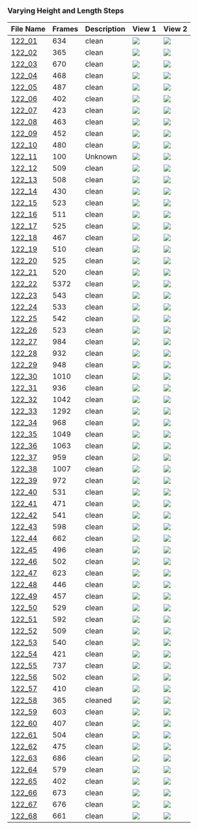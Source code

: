 ### Varying Height and Length Steps
|File Name|Frames|Description|View 1|View 2|
|-|-|-|-|-|
|[122_01](https://github.com/Shriinivas/cmubvh/raw/main/Sequence-113-128/122/Data/122_01.zip)|634|clean|<img src="https://github.com/Shriinivas/cmubvhgifs/blob/main/Sequence-113-128/122/122_01_0.gif"/>|<img src="https://github.com/Shriinivas/cmubvhgifs/blob/main/Sequence-113-128/122/122_01_1.gif"/>|
|[122_02](https://github.com/Shriinivas/cmubvh/raw/main/Sequence-113-128/122/Data/122_02.zip)|365|clean|<img src="https://github.com/Shriinivas/cmubvhgifs/blob/main/Sequence-113-128/122/122_02_0.gif"/>|<img src="https://github.com/Shriinivas/cmubvhgifs/blob/main/Sequence-113-128/122/122_02_1.gif"/>|
|[122_03](https://github.com/Shriinivas/cmubvh/raw/main/Sequence-113-128/122/Data/122_03.zip)|670|clean|<img src="https://github.com/Shriinivas/cmubvhgifs/blob/main/Sequence-113-128/122/122_03_0.gif"/>|<img src="https://github.com/Shriinivas/cmubvhgifs/blob/main/Sequence-113-128/122/122_03_1.gif"/>|
|[122_04](https://github.com/Shriinivas/cmubvh/raw/main/Sequence-113-128/122/Data/122_04.zip)|468|clean|<img src="https://github.com/Shriinivas/cmubvhgifs/blob/main/Sequence-113-128/122/122_04_0.gif"/>|<img src="https://github.com/Shriinivas/cmubvhgifs/blob/main/Sequence-113-128/122/122_04_1.gif"/>|
|[122_05](https://github.com/Shriinivas/cmubvh/raw/main/Sequence-113-128/122/Data/122_05.zip)|487|clean|<img src="https://github.com/Shriinivas/cmubvhgifs/blob/main/Sequence-113-128/122/122_05_0.gif"/>|<img src="https://github.com/Shriinivas/cmubvhgifs/blob/main/Sequence-113-128/122/122_05_1.gif"/>|
|[122_06](https://github.com/Shriinivas/cmubvh/raw/main/Sequence-113-128/122/Data/122_06.zip)|402|clean|<img src="https://github.com/Shriinivas/cmubvhgifs/blob/main/Sequence-113-128/122/122_06_0.gif"/>|<img src="https://github.com/Shriinivas/cmubvhgifs/blob/main/Sequence-113-128/122/122_06_1.gif"/>|
|[122_07](https://github.com/Shriinivas/cmubvh/raw/main/Sequence-113-128/122/Data/122_07.zip)|423|clean|<img src="https://github.com/Shriinivas/cmubvhgifs/blob/main/Sequence-113-128/122/122_07_0.gif"/>|<img src="https://github.com/Shriinivas/cmubvhgifs/blob/main/Sequence-113-128/122/122_07_1.gif"/>|
|[122_08](https://github.com/Shriinivas/cmubvh/raw/main/Sequence-113-128/122/Data/122_08.zip)|463|clean|<img src="https://github.com/Shriinivas/cmubvhgifs/blob/main/Sequence-113-128/122/122_08_0.gif"/>|<img src="https://github.com/Shriinivas/cmubvhgifs/blob/main/Sequence-113-128/122/122_08_1.gif"/>|
|[122_09](https://github.com/Shriinivas/cmubvh/raw/main/Sequence-113-128/122/Data/122_09.zip)|452|clean|<img src="https://github.com/Shriinivas/cmubvhgifs/blob/main/Sequence-113-128/122/122_09_0.gif"/>|<img src="https://github.com/Shriinivas/cmubvhgifs/blob/main/Sequence-113-128/122/122_09_1.gif"/>|
|[122_10](https://github.com/Shriinivas/cmubvh/raw/main/Sequence-113-128/122/Data/122_10.zip)|480|clean|<img src="https://github.com/Shriinivas/cmubvhgifs/blob/main/Sequence-113-128/122/122_10_0.gif"/>|<img src="https://github.com/Shriinivas/cmubvhgifs/blob/main/Sequence-113-128/122/122_10_1.gif"/>|
|[122_11](https://github.com/Shriinivas/cmubvh/raw/main/Sequence-113-128/122/Data/122_11.zip)|100|Unknown|<img src="https://github.com/Shriinivas/cmubvhgifs/blob/main/Sequence-113-128/122/122_11_0.gif"/>|<img src="https://github.com/Shriinivas/cmubvhgifs/blob/main/Sequence-113-128/122/122_11_1.gif"/>|
|[122_12](https://github.com/Shriinivas/cmubvh/raw/main/Sequence-113-128/122/Data/122_12.zip)|509|clean|<img src="https://github.com/Shriinivas/cmubvhgifs/blob/main/Sequence-113-128/122/122_12_0.gif"/>|<img src="https://github.com/Shriinivas/cmubvhgifs/blob/main/Sequence-113-128/122/122_12_1.gif"/>|
|[122_13](https://github.com/Shriinivas/cmubvh/raw/main/Sequence-113-128/122/Data/122_13.zip)|508|clean|<img src="https://github.com/Shriinivas/cmubvhgifs/blob/main/Sequence-113-128/122/122_13_0.gif"/>|<img src="https://github.com/Shriinivas/cmubvhgifs/blob/main/Sequence-113-128/122/122_13_1.gif"/>|
|[122_14](https://github.com/Shriinivas/cmubvh/raw/main/Sequence-113-128/122/Data/122_14.zip)|430|clean|<img src="https://github.com/Shriinivas/cmubvhgifs/blob/main/Sequence-113-128/122/122_14_0.gif"/>|<img src="https://github.com/Shriinivas/cmubvhgifs/blob/main/Sequence-113-128/122/122_14_1.gif"/>|
|[122_15](https://github.com/Shriinivas/cmubvh/raw/main/Sequence-113-128/122/Data/122_15.zip)|523|clean|<img src="https://github.com/Shriinivas/cmubvhgifs/blob/main/Sequence-113-128/122/122_15_0.gif"/>|<img src="https://github.com/Shriinivas/cmubvhgifs/blob/main/Sequence-113-128/122/122_15_1.gif"/>|
|[122_16](https://github.com/Shriinivas/cmubvh/raw/main/Sequence-113-128/122/Data/122_16.zip)|511|clean|<img src="https://github.com/Shriinivas/cmubvhgifs/blob/main/Sequence-113-128/122/122_16_0.gif"/>|<img src="https://github.com/Shriinivas/cmubvhgifs/blob/main/Sequence-113-128/122/122_16_1.gif"/>|
|[122_17](https://github.com/Shriinivas/cmubvh/raw/main/Sequence-113-128/122/Data/122_17.zip)|525|clean|<img src="https://github.com/Shriinivas/cmubvhgifs/blob/main/Sequence-113-128/122/122_17_0.gif"/>|<img src="https://github.com/Shriinivas/cmubvhgifs/blob/main/Sequence-113-128/122/122_17_1.gif"/>|
|[122_18](https://github.com/Shriinivas/cmubvh/raw/main/Sequence-113-128/122/Data/122_18.zip)|467|clean|<img src="https://github.com/Shriinivas/cmubvhgifs/blob/main/Sequence-113-128/122/122_18_0.gif"/>|<img src="https://github.com/Shriinivas/cmubvhgifs/blob/main/Sequence-113-128/122/122_18_1.gif"/>|
|[122_19](https://github.com/Shriinivas/cmubvh/raw/main/Sequence-113-128/122/Data/122_19.zip)|510|clean|<img src="https://github.com/Shriinivas/cmubvhgifs/blob/main/Sequence-113-128/122/122_19_0.gif"/>|<img src="https://github.com/Shriinivas/cmubvhgifs/blob/main/Sequence-113-128/122/122_19_1.gif"/>|
|[122_20](https://github.com/Shriinivas/cmubvh/raw/main/Sequence-113-128/122/Data/122_20.zip)|525|clean|<img src="https://github.com/Shriinivas/cmubvhgifs/blob/main/Sequence-113-128/122/122_20_0.gif"/>|<img src="https://github.com/Shriinivas/cmubvhgifs/blob/main/Sequence-113-128/122/122_20_1.gif"/>|
|[122_21](https://github.com/Shriinivas/cmubvh/raw/main/Sequence-113-128/122/Data/122_21.zip)|520|clean|<img src="https://github.com/Shriinivas/cmubvhgifs/blob/main/Sequence-113-128/122/122_21_0.gif"/>|<img src="https://github.com/Shriinivas/cmubvhgifs/blob/main/Sequence-113-128/122/122_21_1.gif"/>|
|[122_22](https://github.com/Shriinivas/cmubvh/raw/main/Sequence-113-128/122/Data/122_22.zip)|5372|clean|<img src="https://github.com/Shriinivas/cmubvhgifs/blob/main/Sequence-113-128/122/122_22_0.gif"/>|<img src="https://github.com/Shriinivas/cmubvhgifs/blob/main/Sequence-113-128/122/122_22_1.gif"/>|
|[122_23](https://github.com/Shriinivas/cmubvh/raw/main/Sequence-113-128/122/Data/122_23.zip)|543|clean|<img src="https://github.com/Shriinivas/cmubvhgifs/blob/main/Sequence-113-128/122/122_23_0.gif"/>|<img src="https://github.com/Shriinivas/cmubvhgifs/blob/main/Sequence-113-128/122/122_23_1.gif"/>|
|[122_24](https://github.com/Shriinivas/cmubvh/raw/main/Sequence-113-128/122/Data/122_24.zip)|533|clean|<img src="https://github.com/Shriinivas/cmubvhgifs/blob/main/Sequence-113-128/122/122_24_0.gif"/>|<img src="https://github.com/Shriinivas/cmubvhgifs/blob/main/Sequence-113-128/122/122_24_1.gif"/>|
|[122_25](https://github.com/Shriinivas/cmubvh/raw/main/Sequence-113-128/122/Data/122_25.zip)|542|clean|<img src="https://github.com/Shriinivas/cmubvhgifs/blob/main/Sequence-113-128/122/122_25_0.gif"/>|<img src="https://github.com/Shriinivas/cmubvhgifs/blob/main/Sequence-113-128/122/122_25_1.gif"/>|
|[122_26](https://github.com/Shriinivas/cmubvh/raw/main/Sequence-113-128/122/Data/122_26.zip)|523|clean|<img src="https://github.com/Shriinivas/cmubvhgifs/blob/main/Sequence-113-128/122/122_26_0.gif"/>|<img src="https://github.com/Shriinivas/cmubvhgifs/blob/main/Sequence-113-128/122/122_26_1.gif"/>|
|[122_27](https://github.com/Shriinivas/cmubvh/raw/main/Sequence-113-128/122/Data/122_27.zip)|984|clean|<img src="https://github.com/Shriinivas/cmubvhgifs/blob/main/Sequence-113-128/122/122_27_0.gif"/>|<img src="https://github.com/Shriinivas/cmubvhgifs/blob/main/Sequence-113-128/122/122_27_1.gif"/>|
|[122_28](https://github.com/Shriinivas/cmubvh/raw/main/Sequence-113-128/122/Data/122_28.zip)|932|clean|<img src="https://github.com/Shriinivas/cmubvhgifs/blob/main/Sequence-113-128/122/122_28_0.gif"/>|<img src="https://github.com/Shriinivas/cmubvhgifs/blob/main/Sequence-113-128/122/122_28_1.gif"/>|
|[122_29](https://github.com/Shriinivas/cmubvh/raw/main/Sequence-113-128/122/Data/122_29.zip)|948|clean|<img src="https://github.com/Shriinivas/cmubvhgifs/blob/main/Sequence-113-128/122/122_29_0.gif"/>|<img src="https://github.com/Shriinivas/cmubvhgifs/blob/main/Sequence-113-128/122/122_29_1.gif"/>|
|[122_30](https://github.com/Shriinivas/cmubvh/raw/main/Sequence-113-128/122/Data/122_30.zip)|1010|clean|<img src="https://github.com/Shriinivas/cmubvhgifs/blob/main/Sequence-113-128/122/122_30_0.gif"/>|<img src="https://github.com/Shriinivas/cmubvhgifs/blob/main/Sequence-113-128/122/122_30_1.gif"/>|
|[122_31](https://github.com/Shriinivas/cmubvh/raw/main/Sequence-113-128/122/Data/122_31.zip)|936|clean|<img src="https://github.com/Shriinivas/cmubvhgifs/blob/main/Sequence-113-128/122/122_31_0.gif"/>|<img src="https://github.com/Shriinivas/cmubvhgifs/blob/main/Sequence-113-128/122/122_31_1.gif"/>|
|[122_32](https://github.com/Shriinivas/cmubvh/raw/main/Sequence-113-128/122/Data/122_32.zip)|1042|clean|<img src="https://github.com/Shriinivas/cmubvhgifs/blob/main/Sequence-113-128/122/122_32_0.gif"/>|<img src="https://github.com/Shriinivas/cmubvhgifs/blob/main/Sequence-113-128/122/122_32_1.gif"/>|
|[122_33](https://github.com/Shriinivas/cmubvh/raw/main/Sequence-113-128/122/Data/122_33.zip)|1292|clean|<img src="https://github.com/Shriinivas/cmubvhgifs/blob/main/Sequence-113-128/122/122_33_0.gif"/>|<img src="https://github.com/Shriinivas/cmubvhgifs/blob/main/Sequence-113-128/122/122_33_1.gif"/>|
|[122_34](https://github.com/Shriinivas/cmubvh/raw/main/Sequence-113-128/122/Data/122_34.zip)|968|clean|<img src="https://github.com/Shriinivas/cmubvhgifs/blob/main/Sequence-113-128/122/122_34_0.gif"/>|<img src="https://github.com/Shriinivas/cmubvhgifs/blob/main/Sequence-113-128/122/122_34_1.gif"/>|
|[122_35](https://github.com/Shriinivas/cmubvh/raw/main/Sequence-113-128/122/Data/122_35.zip)|1049|clean|<img src="https://github.com/Shriinivas/cmubvhgifs/blob/main/Sequence-113-128/122/122_35_0.gif"/>|<img src="https://github.com/Shriinivas/cmubvhgifs/blob/main/Sequence-113-128/122/122_35_1.gif"/>|
|[122_36](https://github.com/Shriinivas/cmubvh/raw/main/Sequence-113-128/122/Data/122_36.zip)|1063|clean|<img src="https://github.com/Shriinivas/cmubvhgifs/blob/main/Sequence-113-128/122/122_36_0.gif"/>|<img src="https://github.com/Shriinivas/cmubvhgifs/blob/main/Sequence-113-128/122/122_36_1.gif"/>|
|[122_37](https://github.com/Shriinivas/cmubvh/raw/main/Sequence-113-128/122/Data/122_37.zip)|959|clean|<img src="https://github.com/Shriinivas/cmubvhgifs/blob/main/Sequence-113-128/122/122_37_0.gif"/>|<img src="https://github.com/Shriinivas/cmubvhgifs/blob/main/Sequence-113-128/122/122_37_1.gif"/>|
|[122_38](https://github.com/Shriinivas/cmubvh/raw/main/Sequence-113-128/122/Data/122_38.zip)|1007|clean|<img src="https://github.com/Shriinivas/cmubvhgifs/blob/main/Sequence-113-128/122/122_38_0.gif"/>|<img src="https://github.com/Shriinivas/cmubvhgifs/blob/main/Sequence-113-128/122/122_38_1.gif"/>|
|[122_39](https://github.com/Shriinivas/cmubvh/raw/main/Sequence-113-128/122/Data/122_39.zip)|972|clean|<img src="https://github.com/Shriinivas/cmubvhgifs/blob/main/Sequence-113-128/122/122_39_0.gif"/>|<img src="https://github.com/Shriinivas/cmubvhgifs/blob/main/Sequence-113-128/122/122_39_1.gif"/>|
|[122_40](https://github.com/Shriinivas/cmubvh/raw/main/Sequence-113-128/122/Data/122_40.zip)|531|clean|<img src="https://github.com/Shriinivas/cmubvhgifs/blob/main/Sequence-113-128/122/122_40_0.gif"/>|<img src="https://github.com/Shriinivas/cmubvhgifs/blob/main/Sequence-113-128/122/122_40_1.gif"/>|
|[122_41](https://github.com/Shriinivas/cmubvh/raw/main/Sequence-113-128/122/Data/122_41.zip)|471|clean|<img src="https://github.com/Shriinivas/cmubvhgifs/blob/main/Sequence-113-128/122/122_41_0.gif"/>|<img src="https://github.com/Shriinivas/cmubvhgifs/blob/main/Sequence-113-128/122/122_41_1.gif"/>|
|[122_42](https://github.com/Shriinivas/cmubvh/raw/main/Sequence-113-128/122/Data/122_42.zip)|541|clean|<img src="https://github.com/Shriinivas/cmubvhgifs/blob/main/Sequence-113-128/122/122_42_0.gif"/>|<img src="https://github.com/Shriinivas/cmubvhgifs/blob/main/Sequence-113-128/122/122_42_1.gif"/>|
|[122_43](https://github.com/Shriinivas/cmubvh/raw/main/Sequence-113-128/122/Data/122_43.zip)|598|clean|<img src="https://github.com/Shriinivas/cmubvhgifs/blob/main/Sequence-113-128/122/122_43_0.gif"/>|<img src="https://github.com/Shriinivas/cmubvhgifs/blob/main/Sequence-113-128/122/122_43_1.gif"/>|
|[122_44](https://github.com/Shriinivas/cmubvh/raw/main/Sequence-113-128/122/Data/122_44.zip)|662|clean|<img src="https://github.com/Shriinivas/cmubvhgifs/blob/main/Sequence-113-128/122/122_44_0.gif"/>|<img src="https://github.com/Shriinivas/cmubvhgifs/blob/main/Sequence-113-128/122/122_44_1.gif"/>|
|[122_45](https://github.com/Shriinivas/cmubvh/raw/main/Sequence-113-128/122/Data/122_45.zip)|496|clean|<img src="https://github.com/Shriinivas/cmubvhgifs/blob/main/Sequence-113-128/122/122_45_0.gif"/>|<img src="https://github.com/Shriinivas/cmubvhgifs/blob/main/Sequence-113-128/122/122_45_1.gif"/>|
|[122_46](https://github.com/Shriinivas/cmubvh/raw/main/Sequence-113-128/122/Data/122_46.zip)|502|clean|<img src="https://github.com/Shriinivas/cmubvhgifs/blob/main/Sequence-113-128/122/122_46_0.gif"/>|<img src="https://github.com/Shriinivas/cmubvhgifs/blob/main/Sequence-113-128/122/122_46_1.gif"/>|
|[122_47](https://github.com/Shriinivas/cmubvh/raw/main/Sequence-113-128/122/Data/122_47.zip)|623|clean|<img src="https://github.com/Shriinivas/cmubvhgifs/blob/main/Sequence-113-128/122/122_47_0.gif"/>|<img src="https://github.com/Shriinivas/cmubvhgifs/blob/main/Sequence-113-128/122/122_47_1.gif"/>|
|[122_48](https://github.com/Shriinivas/cmubvh/raw/main/Sequence-113-128/122/Data/122_48.zip)|446|clean|<img src="https://github.com/Shriinivas/cmubvhgifs/blob/main/Sequence-113-128/122/122_48_0.gif"/>|<img src="https://github.com/Shriinivas/cmubvhgifs/blob/main/Sequence-113-128/122/122_48_1.gif"/>|
|[122_49](https://github.com/Shriinivas/cmubvh/raw/main/Sequence-113-128/122/Data/122_49.zip)|457|clean|<img src="https://github.com/Shriinivas/cmubvhgifs/blob/main/Sequence-113-128/122/122_49_0.gif"/>|<img src="https://github.com/Shriinivas/cmubvhgifs/blob/main/Sequence-113-128/122/122_49_1.gif"/>|
|[122_50](https://github.com/Shriinivas/cmubvh/raw/main/Sequence-113-128/122/Data/122_50.zip)|529|clean|<img src="https://github.com/Shriinivas/cmubvhgifs/blob/main/Sequence-113-128/122/122_50_0.gif"/>|<img src="https://github.com/Shriinivas/cmubvhgifs/blob/main/Sequence-113-128/122/122_50_1.gif"/>|
|[122_51](https://github.com/Shriinivas/cmubvh/raw/main/Sequence-113-128/122/Data/122_51.zip)|592|clean|<img src="https://github.com/Shriinivas/cmubvhgifs/blob/main/Sequence-113-128/122/122_51_0.gif"/>|<img src="https://github.com/Shriinivas/cmubvhgifs/blob/main/Sequence-113-128/122/122_51_1.gif"/>|
|[122_52](https://github.com/Shriinivas/cmubvh/raw/main/Sequence-113-128/122/Data/122_52.zip)|509|clean|<img src="https://github.com/Shriinivas/cmubvhgifs/blob/main/Sequence-113-128/122/122_52_0.gif"/>|<img src="https://github.com/Shriinivas/cmubvhgifs/blob/main/Sequence-113-128/122/122_52_1.gif"/>|
|[122_53](https://github.com/Shriinivas/cmubvh/raw/main/Sequence-113-128/122/Data/122_53.zip)|540|clean|<img src="https://github.com/Shriinivas/cmubvhgifs/blob/main/Sequence-113-128/122/122_53_0.gif"/>|<img src="https://github.com/Shriinivas/cmubvhgifs/blob/main/Sequence-113-128/122/122_53_1.gif"/>|
|[122_54](https://github.com/Shriinivas/cmubvh/raw/main/Sequence-113-128/122/Data/122_54.zip)|421|clean|<img src="https://github.com/Shriinivas/cmubvhgifs/blob/main/Sequence-113-128/122/122_54_0.gif"/>|<img src="https://github.com/Shriinivas/cmubvhgifs/blob/main/Sequence-113-128/122/122_54_1.gif"/>|
|[122_55](https://github.com/Shriinivas/cmubvh/raw/main/Sequence-113-128/122/Data/122_55.zip)|737|clean|<img src="https://github.com/Shriinivas/cmubvhgifs/blob/main/Sequence-113-128/122/122_55_0.gif"/>|<img src="https://github.com/Shriinivas/cmubvhgifs/blob/main/Sequence-113-128/122/122_55_1.gif"/>|
|[122_56](https://github.com/Shriinivas/cmubvh/raw/main/Sequence-113-128/122/Data/122_56.zip)|502|clean|<img src="https://github.com/Shriinivas/cmubvhgifs/blob/main/Sequence-113-128/122/122_56_0.gif"/>|<img src="https://github.com/Shriinivas/cmubvhgifs/blob/main/Sequence-113-128/122/122_56_1.gif"/>|
|[122_57](https://github.com/Shriinivas/cmubvh/raw/main/Sequence-113-128/122/Data/122_57.zip)|410|clean|<img src="https://github.com/Shriinivas/cmubvhgifs/blob/main/Sequence-113-128/122/122_57_0.gif"/>|<img src="https://github.com/Shriinivas/cmubvhgifs/blob/main/Sequence-113-128/122/122_57_1.gif"/>|
|[122_58](https://github.com/Shriinivas/cmubvh/raw/main/Sequence-113-128/122/Data/122_58.zip)|365|cleaned|<img src="https://github.com/Shriinivas/cmubvhgifs/blob/main/Sequence-113-128/122/122_58_0.gif"/>|<img src="https://github.com/Shriinivas/cmubvhgifs/blob/main/Sequence-113-128/122/122_58_1.gif"/>|
|[122_59](https://github.com/Shriinivas/cmubvh/raw/main/Sequence-113-128/122/Data/122_59.zip)|603|clean|<img src="https://github.com/Shriinivas/cmubvhgifs/blob/main/Sequence-113-128/122/122_59_0.gif"/>|<img src="https://github.com/Shriinivas/cmubvhgifs/blob/main/Sequence-113-128/122/122_59_1.gif"/>|
|[122_60](https://github.com/Shriinivas/cmubvh/raw/main/Sequence-113-128/122/Data/122_60.zip)|407|clean|<img src="https://github.com/Shriinivas/cmubvhgifs/blob/main/Sequence-113-128/122/122_60_0.gif"/>|<img src="https://github.com/Shriinivas/cmubvhgifs/blob/main/Sequence-113-128/122/122_60_1.gif"/>|
|[122_61](https://github.com/Shriinivas/cmubvh/raw/main/Sequence-113-128/122/Data/122_61.zip)|504|clean|<img src="https://github.com/Shriinivas/cmubvhgifs/blob/main/Sequence-113-128/122/122_61_0.gif"/>|<img src="https://github.com/Shriinivas/cmubvhgifs/blob/main/Sequence-113-128/122/122_61_1.gif"/>|
|[122_62](https://github.com/Shriinivas/cmubvh/raw/main/Sequence-113-128/122/Data/122_62.zip)|475|clean|<img src="https://github.com/Shriinivas/cmubvhgifs/blob/main/Sequence-113-128/122/122_62_0.gif"/>|<img src="https://github.com/Shriinivas/cmubvhgifs/blob/main/Sequence-113-128/122/122_62_1.gif"/>|
|[122_63](https://github.com/Shriinivas/cmubvh/raw/main/Sequence-113-128/122/Data/122_63.zip)|686|clean|<img src="https://github.com/Shriinivas/cmubvhgifs/blob/main/Sequence-113-128/122/122_63_0.gif"/>|<img src="https://github.com/Shriinivas/cmubvhgifs/blob/main/Sequence-113-128/122/122_63_1.gif"/>|
|[122_64](https://github.com/Shriinivas/cmubvh/raw/main/Sequence-113-128/122/Data/122_64.zip)|579|clean|<img src="https://github.com/Shriinivas/cmubvhgifs/blob/main/Sequence-113-128/122/122_64_0.gif"/>|<img src="https://github.com/Shriinivas/cmubvhgifs/blob/main/Sequence-113-128/122/122_64_1.gif"/>|
|[122_65](https://github.com/Shriinivas/cmubvh/raw/main/Sequence-113-128/122/Data/122_65.zip)|402|clean|<img src="https://github.com/Shriinivas/cmubvhgifs/blob/main/Sequence-113-128/122/122_65_0.gif"/>|<img src="https://github.com/Shriinivas/cmubvhgifs/blob/main/Sequence-113-128/122/122_65_1.gif"/>|
|[122_66](https://github.com/Shriinivas/cmubvh/raw/main/Sequence-113-128/122/Data/122_66.zip)|673|clean|<img src="https://github.com/Shriinivas/cmubvhgifs/blob/main/Sequence-113-128/122/122_66_0.gif"/>|<img src="https://github.com/Shriinivas/cmubvhgifs/blob/main/Sequence-113-128/122/122_66_1.gif"/>|
|[122_67](https://github.com/Shriinivas/cmubvh/raw/main/Sequence-113-128/122/Data/122_67.zip)|676|clean|<img src="https://github.com/Shriinivas/cmubvhgifs/blob/main/Sequence-113-128/122/122_67_0.gif"/>|<img src="https://github.com/Shriinivas/cmubvhgifs/blob/main/Sequence-113-128/122/122_67_1.gif"/>|
|[122_68](https://github.com/Shriinivas/cmubvh/raw/main/Sequence-113-128/122/Data/122_68.zip)|661|clean|<img src="https://github.com/Shriinivas/cmubvhgifs/blob/main/Sequence-113-128/122/122_68_0.gif"/>|<img src="https://github.com/Shriinivas/cmubvhgifs/blob/main/Sequence-113-128/122/122_68_1.gif"/>|
